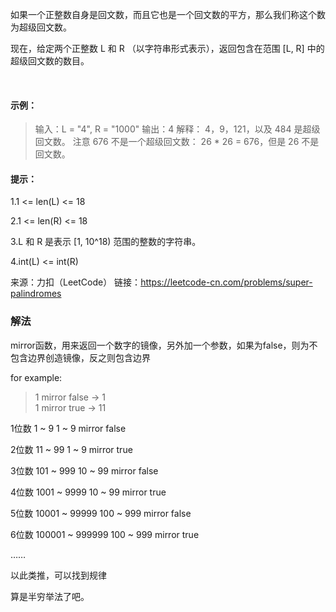 如果一个正整数自身是回文数，而且它也是一个回文数的平方，那么我们称这个数为超级回文数。

现在，给定两个正整数 L 和 R （以字符串形式表示），返回包含在范围 [L, R] 中的超级回文数的数目。

 

#### 示例：

>   输入：L = "4", R = "1000"
    输出：4
    解释：
    4，9，121，以及 484 是超级回文数。
    注意 676 不是一个超级回文数： 26 * 26 = 676，但是 26 不是回文数。
 

#### 提示：

1.1 <= len(L) <= 18 

2.1 <= len(R) <= 18

3.L 和 R 是表示 [1, 10^18) 范围的整数的字符串。

4.int(L) <= int(R)

来源：力扣（LeetCode）
链接：https://leetcode-cn.com/problems/super-palindromes

### 解法

mirror函数，用来返回一个数字的镜像，另外加一个参数，如果为false，则为不包含边界创造镜像，反之则包含边界

for example:

> 1 mirror false -> 1   
> 1 mirror true  -> 11


1位数  1 ~ 9            1 ~ 9 mirror false

2位数  11 ~ 99          1 ~ 9 mirror true

3位数  101 ~ 999        10 ~ 99 mirror false

4位数  1001 ~ 9999      10 ~ 99 mirror true

5位数  10001 ~ 99999    100 ~ 999 mirror false

6位数  100001 ~ 999999  100 ~ 999 mirror true

……

以此类推，可以找到规律

算是半穷举法了吧。


